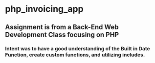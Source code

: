 # php_invoicing_app
## Assignment is from a Back-End Web Development Class focusing on PHP
### Intent was to have a good understanding of the Built in Date Function, create custom functions, and utilizing includes.
